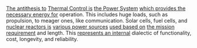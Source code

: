 
[The antithesis to](1/1/2/1/2/.Negation) [Thermal Control is](1/3/3/2/1/.Thermal%20Control) [the Power System](1/3/1/1/1/3/2/.Electricity) [which provides the](3/1/3/3/2/1/.Supply) [necessary energy for](2/1/1/2/1/3/.Look%20for%20Energy%20Sources) operation. This includes huge loads, such as propulsion, to meager ones, like communication. Solar cells, fuel cells, and [nuclear reactors is](1/2/3/3/3/1/3/.Nuclear) [various power sources](2/1/1/2/1/3/.Look%20for%20Energy%20Sources) [used based on](3/1/1/2/3/2/1/3/_Use-Effect) [the mission requirement](1/3/3/3/1/.Lunar%20Missions) and length. This [represents an internal](1/2/3/3/2/2/.Inner%20Boundary) dialectic of functionality, cost, longevity, and reliability.

